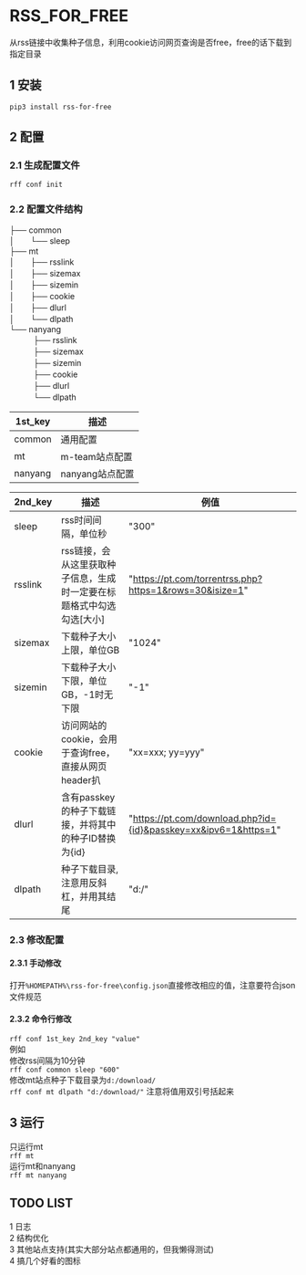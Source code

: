 # RSS_FOR_FREE
从rss链接中收集种子信息，利用cookie访问网页查询是否free，free的话下载到指定目录  
## 1 安装
`pip3 install rss-for-free`

## 2 配置
### 2.1 生成配置文件
`rff conf init`
### 2.2 配置文件结构
├── common  
│　　└── sleep  
├── mt  
│　　├── rsslink  
│　　├── sizemax  
│　　├── sizemin  
│　　├── cookie  
│　　├── dlurl  
│　　└── dlpath  
└── nanyang  
　　　├── rsslink  
　　　├── sizemax  
　　　├── sizemin  
　　　├── cookie  
　　　├── dlurl  
　　　└── dlpath  

1st_key | 描述 |
-|-|
common | 通用配置 |
mt | m-team站点配置 |
nanyang | nanyang站点配置 |

2nd_key | 描述 | 例值 |
-|-|-|
sleep  | rss时间间隔，单位秒 |"300" |
rsslink | rss链接，会从这里获取种子信息，生成时一定要在标题格式中勾选勾选[大小] | "https://pt.com/torrentrss.php?https=1&rows=30&isize=1"|
sizemax  | 下载种子大小上限，单位GB |"1024" |
sizemin | 下载种子大小下限，单位GB，-1时无下限 |"-1" |
cookie | 访问网站的cookie，会用于查询free，直接从网页header扒 |"xx=xxx; yy=yyy" |
dlurl | 含有passkey的种子下载链接，并将其中的种子ID替换为{id} |"https://pt.com/download.php?id={id}&passkey=xx&ipv6=1&https=1" |
dlpath | 种子下载目录,注意用反斜杠，并用其结尾 |"d:/" |

### 2.3 修改配置
#### 2.3.1 手动修改
打开`%HOMEPATH%\rss-for-free\config.json`直接修改相应的值，注意要符合json文件规范  
#### 2.3.2 命令行修改
`rff conf 1st_key 2nd_key "value"`  
例如  
修改rss间隔为10分钟  
`rff conf common sleep "600"`  
修改mt站点种子下载目录为`d:/download/`  
`rff conf mt dlpath "d:/download/"`
注意将值用双引号括起来  

## 3 运行
只运行mt  
`rff mt`  
运行mt和nanyang  
`rff mt nanyang`  

## TODO LIST
1 日志  
2 结构优化  
3 其他站点支持(其实大部分站点都通用的，但我懒得测试)  
4 搞几个好看的图标  
